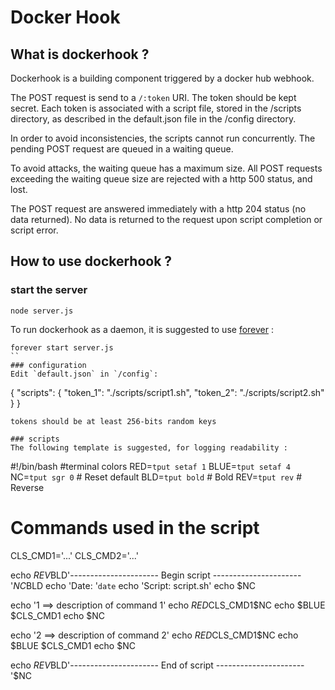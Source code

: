 # Docker Hook

## What is dockerhook ?

Dockerhook is a building component triggered by a docker hub webhook.

The POST request is send to a `/:token` URI. The token should be kept secret.
Each token is associated with a script file, stored in the /scripts directory,
as described in the default.json file in the /config directory.

In order to avoid inconsistencies, the scripts cannot run concurrently.
The pending POST request are queued in a waiting queue.

To avoid attacks, the waiting queue has a maximum size. All POST requests exceeding
the waiting queue size are rejected with a http 500 status, and lost.

The POST request are answered immediately with a http 204 status (no data returned).
No data is returned to the request upon script completion or script error.

## How to use dockerhook ?
### start the server
```
node server.js
```

To run dockerhook as a daemon, it is suggested to use [forever](https://www.npmjs.com/package/forever) :

```
forever start server.js
``
### configuration
Edit `default.json` in `/config`:

```
{
  "scripts": {
    "token_1": "./scripts/script1.sh",
    "token_2": "./scripts/script2.sh"
  }
}
```
tokens should be at least 256-bits random keys

### scripts
The following template is suggested, for logging readability :

```
#!/bin/bash
#terminal colors
RED=`tput setaf 1`
BLUE=`tput setaf 4`
NC=`tput sgr 0` # Reset default
BLD=`tput bold` # Bold
REV=`tput rev` # Reverse

# Commands used in the script
CLS_CMD1='...'
CLS_CMD2='...'

echo $REV$BLD'----------------------  Begin script  ----------------------'$NC$BLD
echo 'Date:   '`date`
echo 'Script: script.sh'
echo $NC

echo '1 ==> description of command 1'
echo $RED$CLS_CMD1$NC
echo $BLUE
$CLS_CMD1
echo $NC

echo '2 ==> description of command 2'
echo $RED$CLS_CMD1$NC
echo $BLUE
$CLS_CMD1
echo $NC

echo $REV$BLD'----------------------  End of script  ----------------------'$NC
```
